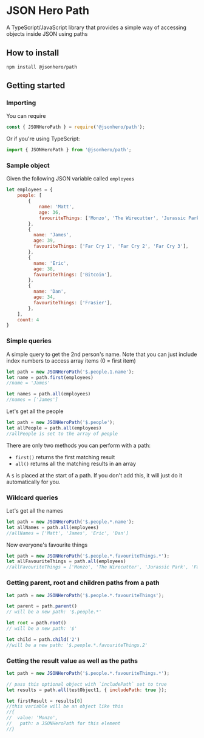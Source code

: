 # JSON Hero Path
A TypeScript/JavaScript library that provides a simple way of accessing objects inside JSON using paths

## How to install
`npm install @jsonhero/path`

## Getting started
### Importing
You can require
```js
const { JSONHeroPath } = require('@jsonhero/path');
```

Or if you're using TypeScript:
```js
import { JSONHeroPath } from '@jsonhero/path';
```

### Sample object
Given the following JSON variable called `employees`
```js
let employees = {
    people: [
        {
            name: 'Matt',
            age: 36,
            favouriteThings: ['Monzo', 'The Wirecutter', 'Jurassic Park'],
        },
        {
          name: 'James',
          age: 39,
          favouriteThings: ['Far Cry 1', 'Far Cry 2', 'Far Cry 3'],
        },
        {
          name: 'Eric',
          age: 38,
          favouriteThings: ['Bitcoin'],
        },
        {
          name: 'Dan',
          age: 34,
          favouriteThings: ['Frasier'],
        },
    ],
    count: 4
}
```

### Simple queries
A simple query to get the 2nd person's name. Note that you can just include index numbers to access array items (0 = first item)
```js
let path = new JSONHeroPath('$.people.1.name');
let name = path.first(employees)
//name = 'James'

let names = path.all(employees)
//names = ['James']
```

Let's get all the people
```js
let path = new JSONHeroPath('$.people');
let allPeople = path.all(employees)
//allPeople is set to the array of people
```

There are only two methods you can perform with a path:
- `first()` returns the first matching result
- `all()` returns all the matching results in an array

A `$` is placed at the start of a path. If you don't add this, it will just do it automatically for you.

### Wildcard queries
Let's get all the names
```js
let path = new JSONHeroPath('$.people.*.name');
let allNames = path.all(employees)
//allNames = ['Matt', 'James', 'Eric', 'Dan']
```
Now everyone's favourite things 
```js
let path = new JSONHeroPath('$.people.*.favouriteThings.*');
let allFavouriteThings = path.all(employees)
//allFavouriteThings = ['Monzo', 'The Wirecutter', 'Jurassic Park', 'Far Cry 1', 'Far Cry 2', 'Far Cry 3', 'Bitcoin', 'Frasier']
```

### Getting parent, root and children paths from a path
```js
let path = new JSONHeroPath('$.people.*.favouriteThings');

let parent = path.parent()
// will be a new path: '$.people.*'

let root = path.root()
// will be a new path: '$'

let child = path.child('2')
//will be a new path: '$.people.*.favouriteThings.2'
```

### Getting the result value as well as the paths
```js
let path = new JSONHeroPath('$.people.*.favouriteThings.*');

// pass this optional object with `includePath` set to true
let results = path.all(testObject1, { includePath: true });

let firstResult = results[0]
//this variable will be an object like this
//{
//  value: 'Monzo',
//   path: a JSONHeroPath for this element 
//}
```